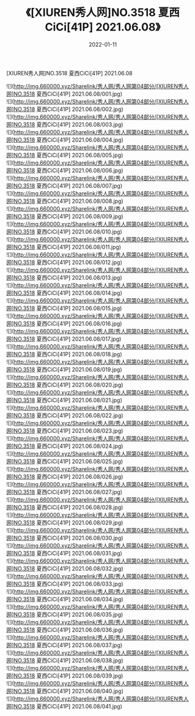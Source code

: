 ﻿---
layout: post
title:  《[XIUREN秀人网]NO.3518 夏西CiCi[41P] 2021.06.08》
date:   2022-01-11
img: http://img.660000.xyz/Sharelink/秀人网/秀人网第04部分/[XIUREN秀人网]NO.3518 夏西CiCi[41P] 2021.06.08/000.jpg
categories: [美女, 清纯, 唯美]
---

[XIUREN秀人网]NO.3518 夏西CiCi[41P] 2021.06.08

 ![](http://img.660000.xyz/Sharelink/秀人网/秀人网第04部分/[XIUREN秀人网]NO.3518 夏西CiCi[41P] 2021.06.08/001.jpg) <br>![](http://img.660000.xyz/Sharelink/秀人网/秀人网第04部分/[XIUREN秀人网]NO.3518 夏西CiCi[41P] 2021.06.08/002.jpg) <br>![](http://img.660000.xyz/Sharelink/秀人网/秀人网第04部分/[XIUREN秀人网]NO.3518 夏西CiCi[41P] 2021.06.08/003.jpg) <br>![](http://img.660000.xyz/Sharelink/秀人网/秀人网第04部分/[XIUREN秀人网]NO.3518 夏西CiCi[41P] 2021.06.08/004.jpg) <br>![](http://img.660000.xyz/Sharelink/秀人网/秀人网第04部分/[XIUREN秀人网]NO.3518 夏西CiCi[41P] 2021.06.08/005.jpg) <br>![](http://img.660000.xyz/Sharelink/秀人网/秀人网第04部分/[XIUREN秀人网]NO.3518 夏西CiCi[41P] 2021.06.08/006.jpg) <br>![](http://img.660000.xyz/Sharelink/秀人网/秀人网第04部分/[XIUREN秀人网]NO.3518 夏西CiCi[41P] 2021.06.08/007.jpg) <br>![](http://img.660000.xyz/Sharelink/秀人网/秀人网第04部分/[XIUREN秀人网]NO.3518 夏西CiCi[41P] 2021.06.08/008.jpg) <br>![](http://img.660000.xyz/Sharelink/秀人网/秀人网第04部分/[XIUREN秀人网]NO.3518 夏西CiCi[41P] 2021.06.08/009.jpg) <br>![](http://img.660000.xyz/Sharelink/秀人网/秀人网第04部分/[XIUREN秀人网]NO.3518 夏西CiCi[41P] 2021.06.08/010.jpg) <br>![](http://img.660000.xyz/Sharelink/秀人网/秀人网第04部分/[XIUREN秀人网]NO.3518 夏西CiCi[41P] 2021.06.08/011.jpg) <br>![](http://img.660000.xyz/Sharelink/秀人网/秀人网第04部分/[XIUREN秀人网]NO.3518 夏西CiCi[41P] 2021.06.08/012.jpg) <br>![](http://img.660000.xyz/Sharelink/秀人网/秀人网第04部分/[XIUREN秀人网]NO.3518 夏西CiCi[41P] 2021.06.08/013.jpg) <br>![](http://img.660000.xyz/Sharelink/秀人网/秀人网第04部分/[XIUREN秀人网]NO.3518 夏西CiCi[41P] 2021.06.08/014.jpg) <br>![](http://img.660000.xyz/Sharelink/秀人网/秀人网第04部分/[XIUREN秀人网]NO.3518 夏西CiCi[41P] 2021.06.08/015.jpg) <br>![](http://img.660000.xyz/Sharelink/秀人网/秀人网第04部分/[XIUREN秀人网]NO.3518 夏西CiCi[41P] 2021.06.08/016.jpg) <br>![](http://img.660000.xyz/Sharelink/秀人网/秀人网第04部分/[XIUREN秀人网]NO.3518 夏西CiCi[41P] 2021.06.08/017.jpg) <br>![](http://img.660000.xyz/Sharelink/秀人网/秀人网第04部分/[XIUREN秀人网]NO.3518 夏西CiCi[41P] 2021.06.08/018.jpg) <br>![](http://img.660000.xyz/Sharelink/秀人网/秀人网第04部分/[XIUREN秀人网]NO.3518 夏西CiCi[41P] 2021.06.08/019.jpg) <br>![](http://img.660000.xyz/Sharelink/秀人网/秀人网第04部分/[XIUREN秀人网]NO.3518 夏西CiCi[41P] 2021.06.08/020.jpg) <br>![](http://img.660000.xyz/Sharelink/秀人网/秀人网第04部分/[XIUREN秀人网]NO.3518 夏西CiCi[41P] 2021.06.08/021.jpg) <br>![](http://img.660000.xyz/Sharelink/秀人网/秀人网第04部分/[XIUREN秀人网]NO.3518 夏西CiCi[41P] 2021.06.08/022.jpg) <br>![](http://img.660000.xyz/Sharelink/秀人网/秀人网第04部分/[XIUREN秀人网]NO.3518 夏西CiCi[41P] 2021.06.08/023.jpg) <br>![](http://img.660000.xyz/Sharelink/秀人网/秀人网第04部分/[XIUREN秀人网]NO.3518 夏西CiCi[41P] 2021.06.08/024.jpg) <br>![](http://img.660000.xyz/Sharelink/秀人网/秀人网第04部分/[XIUREN秀人网]NO.3518 夏西CiCi[41P] 2021.06.08/025.jpg) <br>![](http://img.660000.xyz/Sharelink/秀人网/秀人网第04部分/[XIUREN秀人网]NO.3518 夏西CiCi[41P] 2021.06.08/026.jpg) <br>![](http://img.660000.xyz/Sharelink/秀人网/秀人网第04部分/[XIUREN秀人网]NO.3518 夏西CiCi[41P] 2021.06.08/027.jpg) <br>![](http://img.660000.xyz/Sharelink/秀人网/秀人网第04部分/[XIUREN秀人网]NO.3518 夏西CiCi[41P] 2021.06.08/028.jpg) <br>![](http://img.660000.xyz/Sharelink/秀人网/秀人网第04部分/[XIUREN秀人网]NO.3518 夏西CiCi[41P] 2021.06.08/029.jpg) <br>![](http://img.660000.xyz/Sharelink/秀人网/秀人网第04部分/[XIUREN秀人网]NO.3518 夏西CiCi[41P] 2021.06.08/030.jpg) <br>![](http://img.660000.xyz/Sharelink/秀人网/秀人网第04部分/[XIUREN秀人网]NO.3518 夏西CiCi[41P] 2021.06.08/031.jpg) <br>![](http://img.660000.xyz/Sharelink/秀人网/秀人网第04部分/[XIUREN秀人网]NO.3518 夏西CiCi[41P] 2021.06.08/032.jpg) <br>![](http://img.660000.xyz/Sharelink/秀人网/秀人网第04部分/[XIUREN秀人网]NO.3518 夏西CiCi[41P] 2021.06.08/033.jpg) <br>![](http://img.660000.xyz/Sharelink/秀人网/秀人网第04部分/[XIUREN秀人网]NO.3518 夏西CiCi[41P] 2021.06.08/034.jpg) <br>![](http://img.660000.xyz/Sharelink/秀人网/秀人网第04部分/[XIUREN秀人网]NO.3518 夏西CiCi[41P] 2021.06.08/035.jpg) <br>![](http://img.660000.xyz/Sharelink/秀人网/秀人网第04部分/[XIUREN秀人网]NO.3518 夏西CiCi[41P] 2021.06.08/036.jpg) <br>![](http://img.660000.xyz/Sharelink/秀人网/秀人网第04部分/[XIUREN秀人网]NO.3518 夏西CiCi[41P] 2021.06.08/037.jpg) <br>![](http://img.660000.xyz/Sharelink/秀人网/秀人网第04部分/[XIUREN秀人网]NO.3518 夏西CiCi[41P] 2021.06.08/038.jpg) <br>![](http://img.660000.xyz/Sharelink/秀人网/秀人网第04部分/[XIUREN秀人网]NO.3518 夏西CiCi[41P] 2021.06.08/039.jpg) <br>![](http://img.660000.xyz/Sharelink/秀人网/秀人网第04部分/[XIUREN秀人网]NO.3518 夏西CiCi[41P] 2021.06.08/040.jpg) <br>![](http://img.660000.xyz/Sharelink/秀人网/秀人网第04部分/[XIUREN秀人网]NO.3518 夏西CiCi[41P] 2021.06.08/041.jpg) <br>